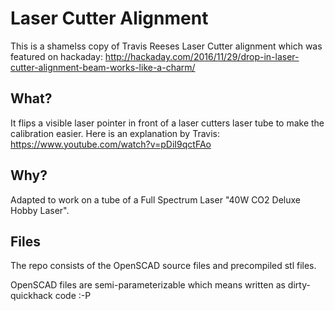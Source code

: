 # Laser Cutter Alignment 

This is a shamelss copy of Travis Reeses Laser Cutter alignment which was featured on hackaday: 
http://hackaday.com/2016/11/29/drop-in-laser-cutter-alignment-beam-works-like-a-charm/

## What?

It flips a visible laser pointer in front of a laser cutters laser tube to make the calibration easier.
Here is an explanation by Travis: https://www.youtube.com/watch?v=pDiI9qctFAo

## Why?

Adapted to work on a tube of a Full Spectrum Laser "40W CO2 Deluxe Hobby Laser".

## Files

The repo consists of the OpenSCAD source files and precompiled stl files.

OpenSCAD files are semi-parameterizable which means written as dirty-quickhack code :-P
